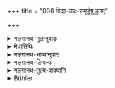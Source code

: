+++
title = "098 विद्या-तपः-समृद्धेषु हुतम्"

+++

<details><summary>गङ्गानथ-मूलानुवादः</summary>

An oblation thrown into the mouth-fire of Brāhmaṇas, effulgent with learning and austerities, saves from trouble, and also from great sin.—(98)
</details>

<details><summary>मेधातिथिः</summary>

**विद्यातपोभ्यां समृद्धास्** तद्व्यतिरिक्ता भस्मभूताः । समृद्धिर् अतिशयिनी संपत्तिः । बहुविद्यय महता च तपसा युक्ता एवम् उच्यन्ते । समुदायसंबन्धिनी अपि विद्यातपसी संबन्धिसंबन्धाद् अवयवभूतमुखैः सामानाधिकरण्यं प्रतिपद्येते । विप्राणां मुखान्य् अग्नय इत्य् अत्र व्याघ्रादेर् आकृतिगणत्वात् समासः (च्ड़्। पाण् २.१.५६) । यथाग्नौ हुतं फलवद् भस्मनि हुतं निष्फलम्, एवम् ईदृशं भोजनं ब्राह्मणमुखनिक्षिप्तं हुतम् इति भोजनम् एव स्त्युत्योच्यते । यागहोमादि महाफलतया प्रसिद्धम् । अतः प्रख्याततमगुणेनाप्रख्यातम् उपमीयते । **निस्तारयति दुर्गात्** । दुर्गं व्याधिशत्रुराजपीडादिजीवितम् उपस्थितम् । ततो **निस्तारयति** रक्षति, न तेन संमृश्यते । **महतश् च** पापात् परलोके ऽपि नरकादिगतेस् त्रायते । न केवलम् आभ्युदयिककर्मेदृक्पात्रविषयम् । प्रायश्चित्तार्थम् अपि तद्गुणायैव दतव्यम् ॥ ३.८८ ॥
</details>

<details><summary>गङ्गानथ-भाष्यानुवादः</summary>

Brāhmaṇas effulgent with learning and austerities, being unlike those described above, are not ash-like. ‘*Effulgence*’ connotes superior excellence; and persons are said to be ‘effulgent with learning and austerities’ when they possess great learning and perform great austerities. Though the ‘learning and austerities’ belong to the *entire man*, yet here they are co-ordinated with ‘*mouth*,’ which is only a part of the entire man; and such co-ordination is based upon indirect connection \[the mouth being connected with the man, who is connected with learning and austerities.\]

In the compound ‘*vipramukhāgni*,’ the *mouth* is likened to *fire*; hence the compound falls within the ‘*vyāghrādi*’ group (*vide* Pāniṇi 2. 1. 56).

Just as an oblation thrown into the fire bears fruit, but when it is thrown on ash, it is fruitless; similarly, ‘oblation’ in the shape of food thrown into the Brāhmaṇa’s month. This *food* by being called ‘oblation’ is meant to be highly eulogised; sacrifice, oblation and such acts are well-known as bearing important fruits; hence the lesser known act (feeding of Brāhmaṇas) has been likened to the said well-known acts.

‘*Saves from trouble*;’—‘‘*trouble*’ stands for the advent of illness, enemies, suffering at the hands of the king, and so forth; from this it ‘*saves*,’ protects; *i.e*., the man is not affected by it.

‘*Also from great sin*;’—*i.e*., it saves also from falling into hell, &c.

It is not only the gifts made in connection with auspicious rites that are to be given to the recipient described; gifts in connection with expiatory rites also should be given to Brāhmaṇas possessing the same qualifications.—(98)
</details>

<details><summary>गङ्गानथ-टिप्पन्यः</summary>

This verse is quoted without comment in *Vīramitrodaya* (Āhnika, p. 434).
</details>

<details><summary>गङ्गानथ-तुल्य-वाक्यानि</summary>

**(verses 3.97-98)  
**

See Comparative notes for [Verse 3.97].
</details>

<details><summary>Bühler</summary>

098	An offering made in the mouth-fire of Brahmanas rich in sacred learning and austerities, saves from misfortune and from great guilt.
</details>
